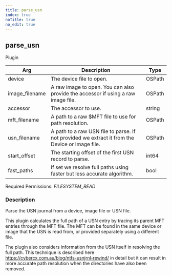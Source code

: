```yaml
---
title: parse_usn
index: true
noTitle: true
no_edit: true
---
```




<div class="vql_item"></div>


## parse_usn
<span class='vql_type pull-right page-header'>Plugin</span>



<div class="vqlargs"></div>

Arg | Description | Type
----|-------------|-----
device|The device file to open.|OSPath
image_filename|A raw image to open. You can also provide the accessor if using a raw image file.|OSPath
accessor|The accessor to use.|string
mft_filename|A path to a raw $MFT file to use for path resolution.|OSPath
usn_filename|A path to a raw USN file to parse. If not provided we extract it from the Device or Image file.|OSPath
start_offset|The starting offset of the first USN record to parse.|int64
fast_paths|If set we resolve full paths using faster but less accurate algorithm.|bool

Required Permissions: 
<i class="linkcolour label pull-right label-success">FILESYSTEM_READ</i>

### Description

Parse the USN journal from a device, image file or USN file.

This plugin calculates the full path of a USN entry by tracing its
parent MFT entries through the MFT file. The MFT can be found in
the same device or image that the USN is read from, or provided
separately using a different file.

The plugin also considers information from the USN itself in
resolving the full path. This technique is described here
https://cybercx.com.au/blog/ntfs-usnjrnl-rewind/ in detail but it
can result in more accurate path resolution when the directories
have also been removed.


